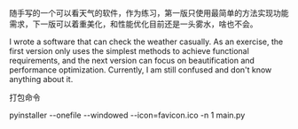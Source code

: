 随手写的一个可以看天气的软件，作为练习，第一版只使用最简单的方法实现功能需求，下一版可以着重美化，和性能优化目前还是一头雾水，啥也不会。

I wrote a software that can check the weather casually.
As an exercise, the first version only uses the simplest methods to achieve functional requirements,
and the next version can focus on beautification and performance optimization. Currently,
I am still confused and don't know anything about it.  





打包命令  

pyinstaller --onefile --windowed --icon=favicon.ico -n 1 main.py
